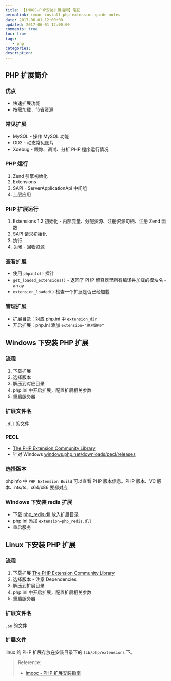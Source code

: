 ```yaml
---
title: 【IMOOC-PHP安装扩展指南】笔记
permalink: imooc-install-php-extension-guide-notes
date: 2017-06-01 12:00:00
updated: 2017-06-01 12:00:00
comments: true
toc: true
tags:
   - php
categories:
description:
---
```


## PHP 扩展简介

### 优点

- 快速扩展功能
- 按需加载，节省资源

### 常见扩展

- MySQL - 操作 MySQL 功能
- GD2 - 动态常见图片
- Xdebug - 跟踪、调试、分析 PHP 程序运行情况

<!-- more -->

### PHP 运行

1. Zend 引擎初始化
2. Extensions
3. SAPI - ServerApplicationApi 中间组
4. 上层应用

### PHP 扩展运行

1. Extensions
   1.2 初始化 - 内部变量、分配资源、注册资源句柄、注册 Zend 函数
2. SAPI 请求初始化
3. 执行
4. 关闭 - 回收资源

### 查看扩展

- 使用 `phpinfo()` 探针
- `get_loaded_extensions()` - 返回了 PHP 解释器里所有编译并加载的模块名 - array
- `extension_loaded()` 检查一个扩展是否已经加载

### 管理扩展

- 扩展目录：对应 php.ini 中 `extension_dir`
- 开启扩展：php.ini 添加 `extension="绝对路径"`

## Windows 下安装 PHP 扩展

### 流程

1. 下载扩展
2. 选择版本
3. 解压到对应目录
4. php.ini 中开启扩展，配置扩展相关参数
5. 重启服务器

### 扩展文件名

`.dll` 的文件

### PECL

- [The PHP Extension Community Library](http://pecl.php.net)
- 针对 Windows [windows.php.net/downloads/pecl/releases](http://windows.php.net/downloads/pecl/releases/)

### 选择版本

phpinfo 中 `PHP Extension Build` 可以查看 PHP 版本信息。PHP 版本、VC 版本、nts/ts、x64/x86 要都对应

### Windows 下安装 redis 扩展

- 下载 [php_redis.dll](http://windows.php.net/downloads/pecl/releases/redis/2.2.8/logs/) 放入扩展目录
- php.ini 添加 `extension=php_redis.dll`
- 重启服务

## Linux 下安装 PHP 扩展

### 流程

1. 下载扩展 [The PHP Extension Community Library](http://pecl.php.net)
2. 选择版本 - 注意 Dependencies
3. 解压到扩展目录
4. php.ini 中开启扩展，配置扩展相关参数
5. 重启服务器

### 扩展文件名

`.so` 的文件

### 扩展文件

linux 的 PHP 扩展存放在安装目录下的 `lib/php/extensions` 下。

> Reference:
>
> - [imooc - PHP 扩展安装指南](https://www.imooc.com/learn/757)
